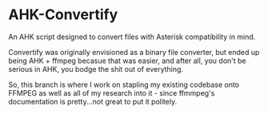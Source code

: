 # AHK-Convertify
An AHK script designed to convert files with Asterisk compatibility in mind.

Convertify was originally envisioned as a binary file converter, but ended up being AHK + ffmpeg becasue that was easier, and after all, you don't be serious in AHK, you bodge the shit out of everything.

So, this branch is where I work on stapling my existing codebase onto FFMPEG as well as all of my research into it - since ffmmpeg's documentation is pretty...not great to put it politely.
